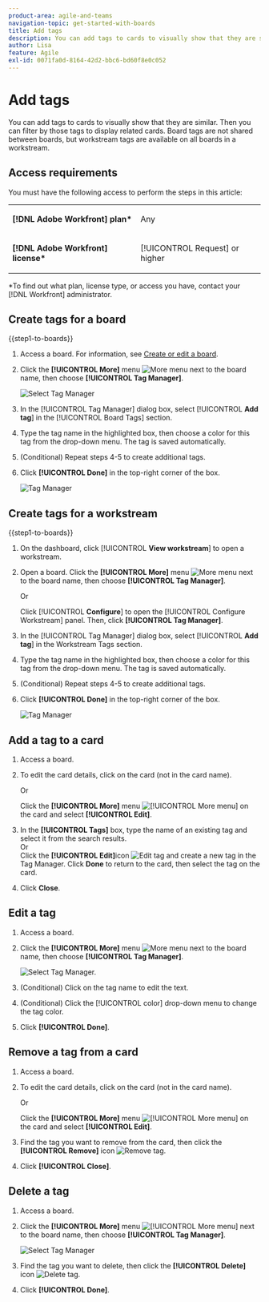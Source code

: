 ```yaml
---
product-area: agile-and-teams
navigation-topic: get-started-with-boards
title: Add tags
description: You can add tags to cards to visually show that they are similar. Then you can filter by those tags to display related cards.
author: Lisa
feature: Agile
exl-id: 0071fa0d-8164-42d2-bbc6-bd60f8e0c052
---
```

# Add tags

You can add tags to cards to visually show that they are similar. Then you can filter by those tags to display related cards. Board tags are not shared between boards, but workstream tags are available on all boards in a workstream.

## Access requirements

You must have the following access to perform the steps in this article:

<table style="table-layout:auto"> 
 <col> 
 </col> 
 <col> 
 </col> 
 <tbody> 
  <tr> 
   <td role="rowheader"><strong>[!DNL Adobe Workfront] plan*</strong></td> 
   <td> <p>Any</p> </td> 
  </tr> 
  <tr> 
   <td role="rowheader"><strong>[!DNL Adobe Workfront] license*</strong></td> 
   <td> <p>[!UICONTROL Request] or higher</p> </td> 
  </tr> 
 </tbody> 
</table>

&#42;To find out what plan, license type, or access you have, contact your [!DNL Workfront] administrator.

## Create tags for a board

{{step1-to-boards}}

1. Access a board. For information, see [Create or edit a board](../../agile/get-started-with-boards/create-edit-board.md).
1. Click the **[!UICONTROL More]** menu ![More menu](assets/more-icon-spectrum.png) next to the board name, then choose **[!UICONTROL Tag Manager]**.

   ![Select Tag Manager](assets/boards-tagmanager-350x189.png)

1. In the [!UICONTROL Tag Manager] dialog box, select [!UICONTROL **Add tag**] in the [!UICONTROL Board Tags] section.
1. Type the tag name in the highlighted box, then choose a color for this tag from the drop-down menu. The tag is saved automatically.
1. (Conditional) Repeat steps 4-5 to create additional tags.
1. Click **[!UICONTROL Done]** in the top-right corner of the box.

   ![Tag Manager](assets/tag-manager-2023.png)

## Create tags for a workstream

{{step1-to-boards}}

1. On the dashboard, click [!UICONTROL **View workstream**] to open a workstream.
1. Open a board. Click the **[!UICONTROL More]** menu ![More menu](assets/more-icon-spectrum.png) next to the board name, then choose **[!UICONTROL Tag Manager]**.

   Or

   Click [!UICONTROL **Configure**] to open the [!UICONTROL Configure Workstream] panel. Then, click **[!UICONTROL Tag Manager]**.

1. In the [!UICONTROL Tag Manager] dialog box, select [!UICONTROL **Add tag**] in the Workstream Tags section.
1. Type the tag name in the highlighted box, then choose a color for this tag from the drop-down menu. The tag is saved automatically.
1. (Conditional) Repeat steps 4-5 to create additional tags.
1. Click **[!UICONTROL Done]** in the top-right corner of the box.

   ![Tag Manager](assets/tag-manager-workstreams.png)

## Add a tag to a card

1. Access a board.
1. To edit the card details, click on the card (not in the card name).

   Or

   Click the **[!UICONTROL More]** menu ![[!UICONTROL More menu]](assets/more-icon-spectrum.png) on the card and select **[!UICONTROL Edit]**.

1. In the **[!UICONTROL Tags]** box, type the name of an existing tag and select it from the search results.\
   Or\
   Click the **[!UICONTROL Edit]**&#x200B;icon ![Edit tag](assets/boards-edittag-30x29.png) and create a new tag in the Tag Manager. Click **Done** to return to the card, then select the tag on the card.
1. Click **Close**.

## Edit a tag

1. Access a board.
1. Click the **[!UICONTROL More]** menu ![More menu](assets/more-icon-spectrum.png) next to the board name, then choose **[!UICONTROL Tag Manager]**.

   ![Select Tag Manager.](assets/boards-tagmanager-350x189.png)

1. (Conditional) Click on the tag name to edit the text.
1. (Conditional) Click the [!UICONTROL color] drop-down menu to change the tag color.
1. Click **[!UICONTROL Done]**.

## Remove a tag from a card

1. Access a board.
1. To edit the card details, click on the card (not in the card name).

   Or

   Click the **[!UICONTROL More]** menu ![[!UICONTROL More menu]](assets/more-icon-spectrum.png) on the card and select **[!UICONTROL Edit]**.

1. Find the tag you want to remove from the card, then click the **[!UICONTROL Remove]** icon ![Remove tag](assets/copy-of-boards-remove-30x23.png).
1. Click **[!UICONTROL Close]**.

## Delete a tag

1. Access a board.
1. Click the **[!UICONTROL More]** menu ![[!UICONTROL More menu]](assets/more-icon-spectrum.png) next to the board name, then choose **[!UICONTROL Tag Manager]**.

   ![Select Tag Manager](assets/boards-tagmanager-350x189.png)

1. Find the tag you want to delete, then click the **[!UICONTROL Delete]** icon ![Delete tag](assets/copy-of-boards-delete-30x27.png).
1. Click **[!UICONTROL Done]**.
